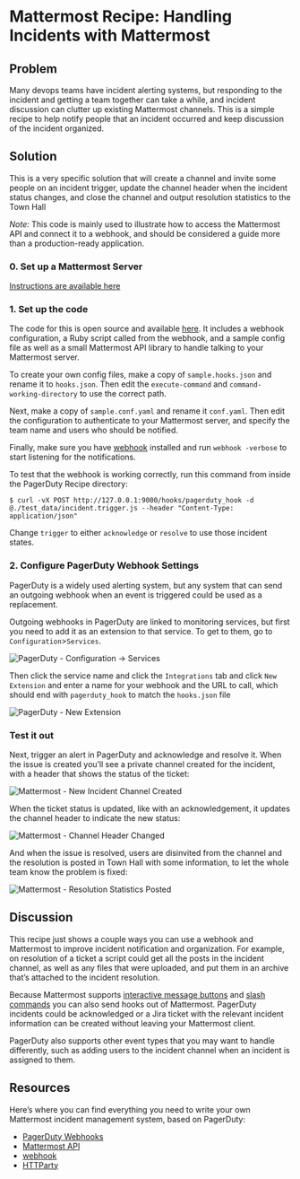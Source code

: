 # Mattermost Recipe: Handling Incidents with Mattermost

## Problem
Many devops teams have incident alerting systems, but responding to the incident and getting a team together can take a while, and incident discussion can clutter up existing Mattermost channels. This is a simple recipe to help notify people that an incident occurred and keep discussion of the incident organized.

## Solution
This is a very specific solution that will create a channel and invite some people on an incident trigger, update the channel header when the incident status changes, and close the channel and  output resolution statistics to the Town Hall

*Note:* This code is mainly used to illustrate how to access the Mattermost API and connect it to a webhook, and should be considered a guide more than a production-ready application.

### 0. Set up a Mattermost Server

[Instructions are available here](https://docs.mattermost.com/guides/administrator.html#installing-mattermost)

### 1. Set up the code
The code for this is open source and available [here](). It includes a webhook configuration, a Ruby script called from the webhook, and a sample config file as well as a small Mattermost API library to handle talking to your Mattermost server.

To create your own config files, make a copy of `sample.hooks.json` and rename it to `hooks.json`. Then edit the `execute-command` and `command-working-directory` to use the correct path.

Next, make a copy of `sample.conf.yaml` and rename it `conf.yaml`. Then edit the configuration to authenticate to your Mattermost server, and specify the team name and users who should be notified.

Finally, make sure you have [webhook](https://github.com/adnanh/webhook) installed and run `webhook -verbose` to start listening for the notifications.

To test that the webhook is working correctly, run this command from inside the PagerDuty Recipe directory:

```
$ curl -vX POST http://127.0.0.1:9000/hooks/pagerduty_hook -d @./test_data/incident.trigger.js --header "Content-Type: application/json"
```

Change `trigger` to either `acknowledge` or `resolve` to use those incident states.

### 2. Configure PagerDuty Webhook Settings
PagerDuty is a widely used alerting system, but  any system that can send an outgoing webhook when an event is triggered could be used as a replacement.

Outgoing webhooks in PagerDuty are linked to monitoring services, but first you need to add it as an extension to that service. To get to them, go to `Configuration`>`Services`. 

![PagerDuty - Configuration -> Services][config_services]

Then click the service name and click the `Integrations` tab and click `New Extension` and enter a name for your webhook and the URL to call, which should end with `pagerduty_hook` to match the `hooks.json` file

![PagerDuty - New Extension][new_extension]

### Test it out
Next, trigger an alert in PagerDuty and acknowledge and resolve it. When the issue is created you’ll see a private channel created for the incident, with a header that shows the status of the ticket:

![Mattermost - New Incident Channel Created][incident_trigger]

When the ticket status is updated, like with an acknowledgement, it updates the channel header to indicate the new status:

![Mattermost - Channel Header Changed][incident_acknowledge]

And when the issue is resolved, users are disinvited from the channel and the resolution is posted in Town Hall with some information, to let the whole team know the problem is fixed:

![Mattermost - Resolution Statistics Posted][incident_resolve]

## Discussion
This recipe just shows a couple ways you can use a webhook and Mattermost to improve incident notification and organization. For example, on resolution of a ticket a script could get all the posts in the incident channel, as well as any files that were uploaded, and put them in an archive that’s attached to the incident resolution.

Because Mattermost supports [interactive message buttons](https://docs.mattermost.com/developer/interactive-message-buttons.html)  and [slash commands](https://docs.mattermost.com/developer/slash-commands.html) you can also send hooks out of Mattermost. PagerDuty incidents could be acknowledged or a Jira ticket with the relevant incident information can be created without leaving your Mattermost client.

PagerDuty also supports other event types that you may want to handle differently, such as adding users to the incident channel when an incident is assigned to them.

## Resources
Here’s where you can find everything you need to write your own Mattermost incident management system, based on PagerDuty:

* [PagerDuty Webhooks](https://support.pagerduty.com/docs/webhooks)
* [Mattermost API](https://api.mattermost.com/)
* [webhook](https://github.com/adnanh/webhook)
* [HTTParty](https://github.com/jnunemaker/httparty)

[config_services]: https://imgur.com/59n512d.png
[new_extension]: https://imgur.com/B5APu5C.png
[incident_trigger]: https://imgur.com/LiLYxXu.png
[incident_acknowledge]: https://imgur.com/o5yoffA.png
[incident_resolve]: https://imgur.com/CUvhOBo.png